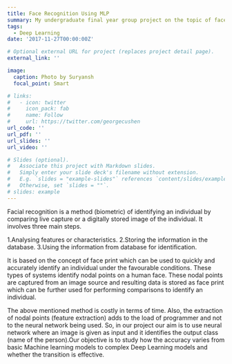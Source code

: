 ```yaml
---
title: Face Recognition Using MLP
summary: My undergraduate final year group project on the topic of face recognition using Deep Learning.
tags:
  - Deep Learning
date: '2017-11-27T00:00:00Z'

# Optional external URL for project (replaces project detail page).
external_link: ''

image:
  caption: Photo by Suryansh
  focal_point: Smart

# links:
#   - icon: twitter
#     icon_pack: fab
#     name: Follow
#     url: https://twitter.com/georgecushen
url_code: ''
url_pdf: ''
url_slides: ''
url_video: ''

# Slides (optional).
#   Associate this project with Markdown slides.
#   Simply enter your slide deck's filename without extension.
#   E.g. `slides = "example-slides"` references `content/slides/example-slides.md`.
#   Otherwise, set `slides = ""`.
# slides: example
---
```

Facial recognition is a method (biometric) of identifying an individual by comparing live capture or a digitally stored image of the individual. It involves three main steps.

1.Analysing features or characteristics.
2.Storing the information in the database.
3.Using the information from database for identification.

It is based on the concept of face print which can be used to quickly and accurately identify an individual under the favourable conditions. These types of systems identify nodal points on a human face. These nodal points are captured from an image source and resulting data is stored as face print which can be further used for performing comparisons to identify an individual.

The above mentioned method is costly in terms of time. Also, the extraction of nodal points (feature extraction) adds to the load of programmer and not to the neural network being used. So, in our project our aim is to use neural network where an image is given as input and it identifies the output class (name of the person).Our objective is to study how the accuracy varies from basic Machine learning models to complex Deep Learning models and whether the transition is effective.